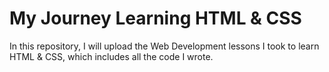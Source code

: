 # My Journey Learning HTML & CSS
In this repository, I will upload the Web Development lessons I took to learn HTML & CSS, which includes all the code I wrote.
